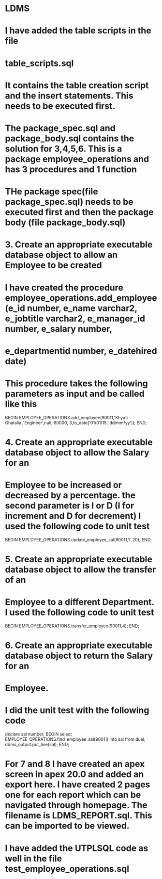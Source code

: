 # LDMS

# I have added the table scripts in the file 

# table_scripts.sql

# It contains the table creation script and the insert statements. This needs to be executed first.

# The package_spec.sql and package_body.sql contains the solution for 3,4,5,6. This is a package employee_operations and has 3 procedures and 1 function
# THe package spec(file package_spec.sql) needs to be executed first and then the package body (file package_body.sql)

# 3. Create an appropriate executable database object to allow an Employee to be created 
#  I have created the procedure employee_operations.add_employee(e_id number, e_name varchar2, e_jobtitle varchar2, e_manager_id number, e_salary number, 
 #        e_departmentid number, e_datehired date)

# This procedure takes the following parameters as input and be called like this
BEGIN
EMPLOYEE_OPERATIONS.add_employee(90011,'Khyati Ghatalia','Engineer',null, 60000, 3,to_date('01/01/15','dd/mm/yy'));
END;


#  4. Create an appropriate executable database object to allow the Salary for an
#  Employee to be increased or decreased by a percentage. the second parameter is I or D (I for increment and D for decrement) I used the following code to unit test

BEGIN
EMPLOYEE_OPERATIONS.update_employee_sal(90011,'I',20);
END;


#  5. Create an appropriate executable database object to allow the transfer of an
#  Employee to a different Department. I used the following code to unit test

BEGIN
EMPLOYEE_OPERATIONS.transfer_employee(90011,4);
END;

#  6. Create an appropriate executable database object to return the Salary for an
#  Employee.
# I did the unit test with the following code 
declare
sal number;
BEGIN
select EMPLOYEE_OPERATIONS.find_employee_sal(90011) into sal from dual;
dbms_output.put_line(sal);
END;


# For 7 and 8 I have created an apex screen in apex 20.0 and added an export here. I have created 2 pages one for each report which can be navigated through homepage. The filename is LDMS_REPORT.sql. This can be imported to be viewed.


# I have added the UTPLSQL code as well in the file test_employee_operations.sql

